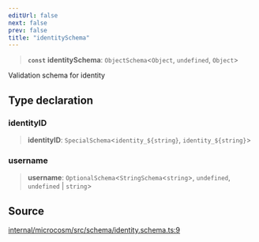 ```yaml
---
editUrl: false
next: false
prev: false
title: "identitySchema"
---
```


> **`const`** **identitySchema**: `ObjectSchema`\<`Object`, `undefined`, `Object`\>

Validation schema for identity

## Type declaration

### identityID

> **identityID**: `SpecialSchema`\<```identity_${string}```, ```identity_${string}```\>

### username

> **username**: `OptionalSchema`\<`StringSchema`\<`string`\>, `undefined`, `undefined` \| `string`\>

## Source

[internal/microcosm/src/schema/identity.schema.ts:9](https://github.com/nodenogg-in/alpha-p2p/blob/e7369be/internal/microcosm/src/schema/identity.schema.ts#L9)
